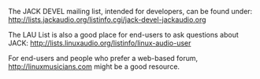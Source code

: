 The JACK DEVEL mailing list, intended for developers, can be found under:
http://lists.jackaudio.org/listinfo.cgi/jack-devel-jackaudio.org

The LAU List is also a good place for end-users to ask questions about JACK:
http://lists.linuxaudio.org/listinfo/linux-audio-user

For end-users and people who prefer a web-based forum, http://linuxmusicians.com might be a good resource.